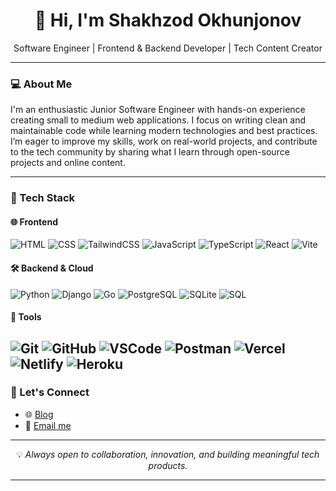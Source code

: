 
<h1 align="center">👋 Hi, I'm Shakhzod Okhunjonov</h1>

<p align="center">
  Software Engineer | Frontend & Backend Developer | Tech Content Creator  
</p>

---

### 💻 About Me

I'm an enthusiastic Junior Software Engineer with hands-on experience creating small to medium web applications.
I focus on writing clean and maintainable code while learning modern technologies and best practices.
I’m eager to improve my skills, work on real-world projects, and contribute to the tech community by sharing what I learn through open-source projects and online content.



---

### 🚀 Tech Stack

#### 🌐 Frontend  
![HTML](https://skillicons.dev/icons?i=html) ![CSS](https://skillicons.dev/icons?i=css) ![TailwindCSS](https://skillicons.dev/icons?i=tailwind) ![JavaScript](https://skillicons.dev/icons?i=js) ![TypeScript](https://skillicons.dev/icons?i=ts) ![React](https://skillicons.dev/icons?i=react) ![Vite](https://skillicons.dev/icons?i=vite) 

#### 🛠 Backend & Cloud  
![Python](https://skillicons.dev/icons?i=python) ![Django](https://skillicons.dev/icons?i=django) ![Go](https://skillicons.dev/icons?i=go) ![PostgreSQL](https://skillicons.dev/icons?i=postgres) ![SQLite](https://skillicons.dev/icons?i=sqlite) ![SQL](https://skillicons.dev/icons?i=mysql)

  


#### 🧰 Tools  
![Git](https://skillicons.dev/icons?i=git) ![GitHub](https://skillicons.dev/icons?i=github) ![VSCode](https://skillicons.dev/icons?i=vscode) ![Postman](https://skillicons.dev/icons?i=postman) ![Vercel](https://skillicons.dev/icons?i=vercel) ![Netlify](https://skillicons.dev/icons?i=netlify) ![Heroku](https://skillicons.dev/icons?i=heroku) 
---

### 📢 Let's Connect

- 🌐 [Blog]()  
- 📧 [Email me](shahzodohunjon@gmail.com)  

---

<p align="center">
  💡 <em>Always open to collaboration, innovation, and building meaningful tech products.</em>
</p>

---


<!--
**shaxzod02/shaxzod02** is a ✨ _special_ ✨ repository because its `README.md` (this file) appears on your GitHub profile.

Here are some ideas to get you started:

- 🔭 I’m currently working on ...
- 🌱 I’m currently learning ...
- 👯 I’m looking to collaborate on ...
- 🤔 I’m looking for help with ...
- 💬 Ask me about ...
- 📫 How to reach me: ...
- 😄 Pronouns: ...
- ⚡ Fun fact: ...
-->
